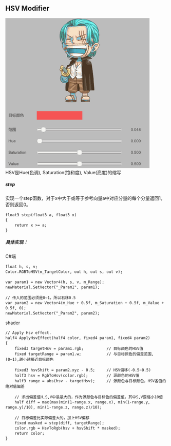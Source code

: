## HSV Modifier
![](Pic/103_hsv_modifier.gif)  
HSV是Hue(色调), Saturation(饱和度), Value(亮度)的缩写  

##### step
实现一个step函数，对于x中大于或等于参考向量a中对应分量的每个分量返回1，否则返回0。

```
float3 step(float3 a, float3 x)
{
    return x >= a;
}
```

##### 具体实现：
C#端
```
float h, s, v;
Color.RGBToHSV(m_TargetColor, out h, out s, out v);

var param1 = new Vector4(h, s, v, m_Range);
newMaterial.SetVector("_Param1", param1);

// 传入的范围必须是0~1，所以右移0.5
var param2 = new Vector4(m_Hue + 0.5f, m_Saturation + 0.5f, m_Value + 0.5f, 0);
newMaterial.SetVector("_Param2", param2);
```
shader
```
// Apply Hsv effect.
half4 ApplyHsvEffect(half4 color, fixed4 param1, fixed4 param2)
{
    fixed3 targetHsv = param1.rgb;			// 目标颜色的HSV值
    fixed targetRange = param1.w;			// 与目标颜色的偏差范围,(0~1),越小越接近目标颜色
    
    fixed3 hsvShift = param2.xyz - 0.5;		// HSV偏移(-0.5~0.5)
	half3 hsv = RgbToHsv(color.rgb);		// 源颜色的HSV值
	half3 range = abs(hsv - targetHsv);		// 源颜色与目标颜色，HSV各值的绝对值偏差

	// 求出偏差值H,S,V中最最大的，作为源颜色与目标色的偏差值，其中S,V要缩小10倍
	half diff = max(max(min(1-range.x, range.x), min(1-range.y, range.y)/10), min(1-range.z, range.z)/10);

	// 目标偏差比实际偏差大的，加上HSV偏移
	fixed masked = step(diff, targetRange);
	color.rgb = HsvToRgb(hsv + hsvShift * masked);
	return color;
}
```